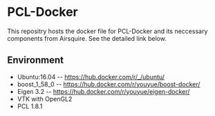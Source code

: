 # PCL-Docker

This repositry hosts the docker file for PCL-Docker and its neccessary components from Airsquire. See the detailed link below.

## Environment

- Ubuntu:16.04 -- https://hub.docker.com/r/_/ubuntu/
- boost_1_58_0 -- https://hub.docker.com/r/youyue/boost-docker/
- Eigen 3.2 -- https://hub.docker.com/r/youyue/eigen-docker/
- VTK with OpenGL2
- PCL 1.8.1 